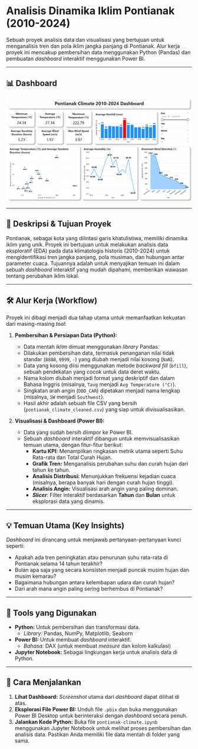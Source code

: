 # Analisis Dinamika Iklim Pontianak (2010-2024)

Sebuah proyek analisis data dan visualisasi yang bertujuan untuk menganalisis tren dan pola iklim jangka panjang di Pontianak. Alur kerja proyek ini mencakup pembersihan data menggunakan Python (Pandas) dan pembuatan *dashboard* interaktif menggunakan Power BI.

---

## 📊 Dashboard

![Screenshot Dashboard Iklim Pontianak](pontianak-climate-analysis/pontianak-climate.png)

---

## 🎯 Deskripsi & Tujuan Proyek

Pontianak, sebagai kota yang dilintasi garis khatulistiwa, memiliki dinamika iklim yang unik. Proyek ini bertujuan untuk melakukan analisis data eksploratif (EDA) pada data klimatologis historis (2010-2024) untuk mengidentifikasi tren jangka panjang, pola musiman, dan hubungan antar parameter cuaca. Tujuannya adalah untuk menyajikan temuan ini dalam sebuah *dashboard* interaktif yang mudah dipahami, memberikan wawasan tentang perubahan iklim lokal.

---

## 🛠️ Alur Kerja (Workflow)

Proyek ini dibagi menjadi dua tahap utama untuk memanfaatkan kekuatan dari masing-masing *tool*:

1.  **Pembersihan & Persiapan Data (Python):**
    * Data mentah iklim dimuat menggunakan *library* Pandas.
    * Dilakukan pembersihan data, termasuk penanganan nilai tidak standar (`8888`, `9999`, `-`) yang diubah menjadi nilai kosong (`NaN`).
    * Data yang kosong diisi menggunakan metode *backward fill* (`bfill`), sebuah pendekatan yang cocok untuk data deret waktu.
    * Nama kolom diubah menjadi format yang deskriptif dan dalam Bahasa Inggris (misalnya, `Tavg` menjadi `Avg Temperature (°C)`).
    * Singkatan arah angin (`DDD_CAR`) dipetakan menjadi nama lengkap (misalnya, `SW` menjadi `Southwest`).
    * Hasil akhir adalah sebuah file CSV yang bersih (`pontianak_climate_cleaned.csv`) yang siap untuk divisualisasikan.

2.  **Visualisasi & Dashboard (Power BI):**
    * Data yang sudah bersih diimpor ke Power BI.
    * Sebuah *dashboard* interaktif dibangun untuk memvisualisasikan temuan utama, dengan fitur-fitur berikut:
        * **Kartu KPI:** Menampilkan ringkasan metrik utama seperti Suhu Rata-rata dan Total Curah Hujan.
        * **Grafik Tren:** Menganalisis perubahan suhu dan curah hujan dari tahun ke tahun.
        * **Analisis Distribusi:** Menunjukkan frekuensi kejadian cuaca (misalnya, berapa banyak hari dengan curah hujan tinggi).
        * **Analisis Angin:** Visualisasi arah angin yang paling dominan.
        * ***Slicer***: Filter interaktif berdasarkan **Tahun** dan **Bulan** untuk eksplorasi data yang dinamis.

---

## 💡 Temuan Utama (Key Insights)

*Dashboard* ini dirancang untuk menjawab pertanyaan-pertanyaan kunci seperti:
* Apakah ada tren peningkatan atau penurunan suhu rata-rata di Pontianak selama 14 tahun terakhir?
* Bulan apa saja yang secara konsisten menjadi puncak musim hujan dan musim kemarau?
* Bagaimana hubungan antara kelembapan udara dan curah hujan?
* Dari arah mana angin paling sering berhembus di Pontianak?

---

## 🔧 Tools yang Digunakan

* **Python:** Untuk pembersihan dan transformasi data.
    * *Library:* Pandas, NumPy, Matplotlib, Seaborn
* **Power BI:** Untuk membuat *dashboard* interaktif.
    * *Bahasa:* DAX (untuk membuat *measure* dan kolom kalkulasi)
* **Jupyter Notebook:** Sebagai lingkungan kerja untuk analisis data di Python.

---

## 🚀 Cara Menjalankan

1.  **Lihat Dashboard:** *Screenshot* utama dari *dashboard* dapat dilihat di atas.
2.  **Eksplorasi File Power BI:** Unduh file `.pbix` dan buka menggunakan Power BI Desktop untuk berinteraksi dengan *dashboard* secara penuh.
3.  **Jalankan Kode Python:** Buka file `pontianak-climate.ipynb` menggunakan Jupyter Notebook untuk melihat proses pembersihan dan analisis data. Pastikan Anda memiliki file data mentah di folder yang sama.
